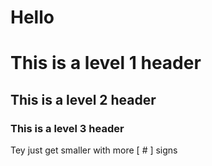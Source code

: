 # Hello

# This is a level 1 header

## This is a level 2 header

### This is a level 3 header

Tey just get smaller with more [ # ] signs
